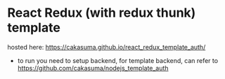 # React Redux (with redux thunk) template
hosted here: https://cakasuma.github.io/react_redux_template_auth/

- to run you need to setup backend, for template backend, can refer to https://github.com/cakasuma/nodejs_template_auth